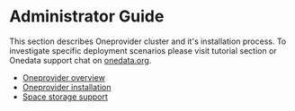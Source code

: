 # Administrator Guide

This section describes Oneprovider cluster and it's installation process. To investigate specific deployment scenarios please visit tutorial section or Onedata support chat on [onedata.org](https://onedata.org/support).

* [Oneprovider overview](provider_overview.md)
* [Oneprovider installation](provider_installation.md)
* [Space storage support](provider_space_support.md)

